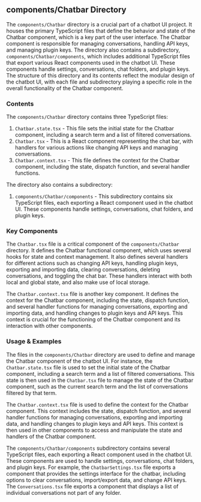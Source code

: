 
## components/Chatbar Directory

The `components/Chatbar` directory is a crucial part of a chatbot UI project. It houses the primary TypeScript files that define the behavior and state of the Chatbar component, which is a key part of the user interface. The Chatbar component is responsible for managing conversations, handling API keys, and managing plugin keys. The directory also contains a subdirectory, `components/Chatbar/components`, which includes additional TypeScript files that export various React components used in the chatbot UI. These components handle settings, conversations, chat folders, and plugin keys. The structure of this directory and its contents reflect the modular design of the chatbot UI, with each file and subdirectory playing a specific role in the overall functionality of the Chatbar component.

### Contents

The `components/Chatbar` directory contains three TypeScript files:

1. `Chatbar.state.tsx` - This file sets the initial state for the Chatbar component, including a search term and a list of filtered conversations.
2. `Chatbar.tsx` - This is a React component representing the chat bar, with handlers for various actions like changing API keys and managing conversations.
3. `Chatbar.context.tsx` - This file defines the context for the Chatbar component, including the state, dispatch function, and several handler functions.

The directory also contains a subdirectory:

1. `components/Chatbar/components` - This subdirectory contains six TypeScript files, each exporting a React component used in the chatbot UI. These components handle settings, conversations, chat folders, and plugin keys.

### Key Components

The `Chatbar.tsx` file is a critical component of the `components/Chatbar` directory. It defines the Chatbar functional component, which uses several hooks for state and context management. It also defines several handlers for different actions such as changing API keys, handling plugin keys, exporting and importing data, clearing conversations, deleting conversations, and toggling the chat bar. These handlers interact with both local and global state, and also make use of local storage.

The `Chatbar.context.tsx` file is another key component. It defines the context for the Chatbar component, including the state, dispatch function, and several handler functions for managing conversations, exporting and importing data, and handling changes to plugin keys and API keys. This context is crucial for the functioning of the Chatbar component and its interaction with other components.

### Usage & Examples

The files in the `components/Chatbar` directory are used to define and manage the Chatbar component of the chatbot UI. For instance, the `Chatbar.state.tsx` file is used to set the initial state of the Chatbar component, including a search term and a list of filtered conversations. This state is then used in the `Chatbar.tsx` file to manage the state of the Chatbar component, such as the current search term and the list of conversations filtered by that term.

The `Chatbar.context.tsx` file is used to define the context for the Chatbar component. This context includes the state, dispatch function, and several handler functions for managing conversations, exporting and importing data, and handling changes to plugin keys and API keys. This context is then used in other components to access and manipulate the state and handlers of the Chatbar component.

The `components/Chatbar/components` subdirectory contains several TypeScript files, each exporting a React component used in the chatbot UI. These components are used to handle settings, conversations, chat folders, and plugin keys. For example, the `ChatbarSettings.tsx` file exports a component that provides the settings interface for the chatbar, including options to clear conversations, import/export data, and change API keys. The `Conversations.tsx` file exports a component that displays a list of individual conversations not part of any folder.
